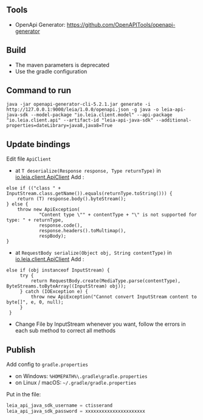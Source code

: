 ## Tools
- OpenApi Generator: https://github.com/OpenAPITools/openapi-generator

## Build
- The maven parameters is deprecated
- Use the gradle configuration

## Command to run
```shell
java -jar openapi-generator-cli-5.2.1.jar generate -i http://127.0.0.1:9000/leia/1.0.0/openapi.json -g java -o leia-api-java-sdk --model-package "io.leia.client.model" --api-package "io.leia.client.api" --artifact-id "leia-api-java-sdk" --additional-properties=dateLibrary=java8,java8=True
```

## Update bindings

Edit file `ApiClient`
- at `T deserialize(Response response, Type returnType)` in [io.leia.client.ApiClient](src/main/java/io/leia/client/ApiClient.java) Add :
```
else if (("class " + InputStream.class.getName()).equals(returnType.toString())) {
    return (T) response.body().byteStream();
} else {
    throw new ApiException(
            "Content type \"" + contentType + "\" is not supported for type: " + returnType,
            response.code(),
            response.headers().toMultimap(),
            respBody);
}
```
- at `RequestBody serialize(Object obj, String contentType)` in [io.leia.client.ApiClient](src/main/java/io/leia/client/ApiClient.java) Add :
``` 
else if (obj instanceof InputStream) {
     try {
         return RequestBody.create(MediaType.parse(contentType), ByteStreams.toByteArray((InputStream) obj));
     } catch (IOException e) {
         throw new ApiException("Cannot convert InputStream content to byte[]", e, 0, null);
     }
 }
```
- Change File by InputStream whenever you want, follow the errors in each sub method to correct all methods

## Publish
Add config to `gradle.properties`
- on Windows: `%HOMEPATH%\.gradle\gradle.properties`
- on Linux / macOS: `~/.gradle/gradle.properties`

Put in the file:
```groovy
leia_api_java_sdk_username = ctisserand
leia_api_java_sdk_password = xxxxxxxxxxxxxxxxxxxxxx
```
